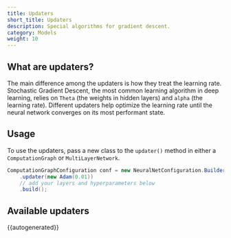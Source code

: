 ```yaml
---
title: Updaters
short_title: Updaters
description: Special algorithms for gradient descent.
category: Models
weight: 10
---
```


## What are updaters?

The main difference among the updaters is how they treat the learning rate. Stochastic Gradient Descent, the most common learning algorithm in deep learning, relies on `Theta` (the weights in hidden layers) and `alpha` (the learning rate). Different updaters help optimize the learning rate until the neural network converges on its most performant state.

## Usage

To use the updaters, pass a new class to the `updater()` method in either a `ComputationGraph` or `MultiLayerNetwork`.

```java
ComputationGraphConfiguration conf = new NeuralNetConfiguration.Builder()
    .updater(new Adam(0.01))
    // add your layers and hyperparameters below
    .build();
```

## Available updaters

{{autogenerated}}